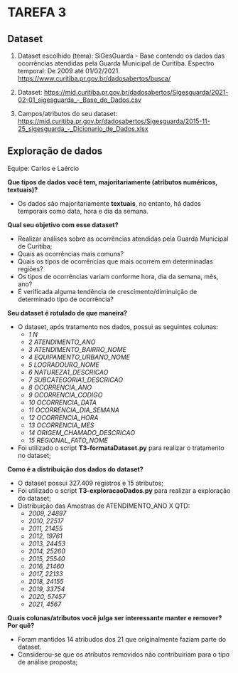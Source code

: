 # TAREFA 3

## Dataset

1. Dataset escolhido (tema):
SiGesGuarda - Base contendo os dados das ocorrências atendidas pela Guarda Municipal de Curitiba. 
Espectro temporal: De 2009 até 01/02/2021.
https://www.curitiba.pr.gov.br/dadosabertos/busca/

2. Dataset: 
https://mid.curitiba.pr.gov.br/dadosabertos/Sigesguarda/2021-02-01_sigesguarda_-_Base_de_Dados.csv


3. Campos/atributos do seu dataset:
https://mid.curitiba.pr.gov.br/dadosabertos/Sigesguarda/2015-11-25_sigesguarda_-_Dicionario_de_Dados.xlsx



## Exploração de dados

Equipe: Carlos e Laércio

**Que tipos de dados você tem, majoritariamente (atributos numéricos, textuais)?**
 - Os dados são majoritariamente **textuais**, no entanto, há dados temporais como data, hora e dia da semana.

**Qual seu objetivo com esse dataset?**

 - Realizar análises sobre as ocorrências atendidas pela Guarda Municipal de Curitiba;
 - Quais as ocorrências mais comuns?
 - Quais os tipos de ocorrências que mais ocorrem em determinadas regiões?
 - Os tipos de ocorrências variam conforme hora, dia da semana, mês, ano?
 - É verificada alguma tendência de crescimento/diminuição de determinado tipo de ocorrência?

**Seu dataset é rotulado de que maneira?**

 - O dataset, após tratamento nos dados, possui as seguintes colunas:
   - *1 N*
   - *2 ATENDIMENTO_ANO*
   - *3 ATENDIMENTO_BAIRRO_NOME*
   - *4 EQUIPAMENTO_URBANO_NOME*
   - *5 LOGRADOURO_NOME*
   - *6 NATUREZA1_DESCRICAO*
   - *7 SUBCATEGORIA1_DESCRICAO*
   - *8 OCORRENCIA_ANO*
   - *9 OCORRENCIA_CODIGO*
   - *10 OCORRENCIA_DATA*
   - *11 OCORRENCIA_DIA_SEMANA*
   - *12 OCORRENCIA_HORA*
   - *13 OCORRENCIA_MES*
   - *14 ORIGEM_CHAMADO_DESCRICAO*
   - *15 REGIONAL_FATO_NOME*
 - Foi utilizado o script **T3-formataDataset.py** para realizar o tratamento no dataset;

**Como é a distribuição dos dados do dataset?**

 - O dataset possui 327.409 registros e 15 atributos;
 - Foi utilizado o script **T3-exploracaoDados.py** para realizar a exploração do dataset;
 - Distribuição das Amostras de ATENDIMENTO_ANO X QTD:
   - *2009, 24897*
   - *2010, 22517*
   - *2011, 21455*
   - *2012, 19761*
   - *2013, 24453*
   - *2014, 25260*
   - *2015, 25540*
   - *2016, 21460*
   - *2017, 22133*
   - *2018, 24155*
   - *2019, 33754*
   - *2020, 57457*
   - *2021,  4567*


**Quais colunas/atributos você julga ser interessante manter e remover? Por quê?**

- Foram mantidos 14 atribudos dos 21 que originalmente faziam parte do dataset.
- Considerou-se que os atributos removidos não contribuiriam para o tipo de análise proposta;


